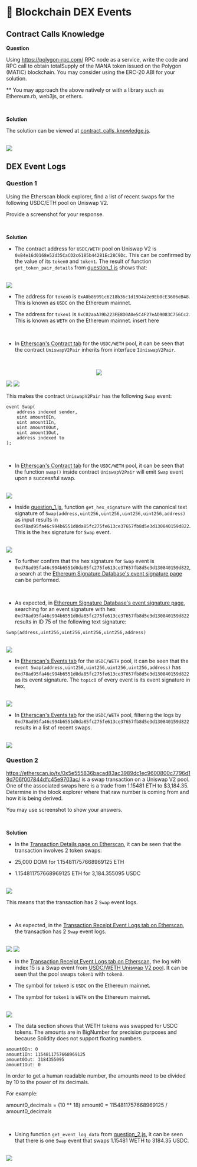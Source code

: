 # 🦎 Blockchain DEX Events

## Contract Calls Knowledge

**Question**

Using https://polygon-rpc.com/ RPC node as a service, write the code and RPC call to obtain totalSupply of the MANA token issued on the Polygon (MATIC) blockchain. You may consider using the ERC-20 ABI for your solution.

\*\* You may approach the above natively or with a library such as Ethereum.rb, web3js, or ethers.

<br/>

**Solution**

The solution can be viewed at [contract_calls_knowledge.js](contract_calls_knowledge/contract_calls_knowledge.js).

<br />

<img src="/contract_calls_knowledge/screenshots/fx_contract_calls_knowledge.png"/>

<br />

## DEX Event Logs

### Question 1

Using the Etherscan block explorer, find a list of recent swaps for the following USDC/ETH pool on Uniswap V2.

Provide a screenshot for your response.

<br />

**Solution**

- The contract address for `USDC/WETH` pool on Uniswap V2 is `0xB4e16d0168e52d35CaCD2c6185b44281Ec28C9Dc`. This can be confirmed by the value of its `token0` and `token1`. The result of function `get_token_pair_details` from [question_1.js](dex_event_logs/question_1/question_1.js) shows that:

<br />

<img src="/dex_event_logs/question_1/screenshots/get_token_pair_details.png"/>

<br />

- The address for `token0` is `0xA0b86991c6218b36c1d19D4a2e9Eb0cE3606eB48`. This is known as `USDC` on the Ethereum mainnet.

- The address for `token1` is `0xC02aaA39b223FE8D0A0e5C4F27eAD9083C756Cc2`. This is known as `WETH` on the Ethereum mainnet.
insert here

<br />

- In [Etherscan's Contract tab](https://etherscan.io/address/0xB4e16d0168e52d35CaCD2c6185b44281Ec28C9Dc#code) for the `USDC/WETH` pool, it can be seen that the contract `UniswapV2Pair` inherits from interface `IUniswapV2Pair`.

<br />

<p align="center">
<img src="/dex_event_logs/question_1/screenshots/contract_inheritance_diagram.png"/>
</p>

<img src="/dex_event_logs/question_1/screenshots/uniswap_v2_pair_contract.png"/>

<img src="/dex_event_logs/question_1/screenshots/swap_event_in_contract.png"/>

<br />

This makes the contract `UniswapV2Pair` has the following `Swap` event:

```
event Swap(
    address indexed sender,
    uint amount0In,
    uint amount1In,
    uint amount0Out,
    uint amount1Out,
    address indexed to
);
```

<br />

- In [Etherscan's Contract tab](https://etherscan.io/address/0xB4e16d0168e52d35CaCD2c6185b44281Ec28C9Dc#code) for the `USDC/WETH` pool, it can be seen that the function `swap()` inside contract `UniswapV2Pair` will emit `Swap` event upon a successful swap.

<br />

<img src="/dex_event_logs/question_1/screenshots/swap_function_in_contract.png"/>

<br />

- Inside [question_1.js](dex_event_logs/question_1/question_1.js), function `get_hex_signature` with the canonical text signature of `Swap(address,uint256,uint256,uint256,uint256,address)` as input results in `0xd78ad95fa46c994b6551d0da85fc275fe613ce37657fb8d5e3d130840159d822`. This is the hex signature for `Swap` event.

<br />

<img src="/dex_event_logs/question_1/screenshots/get_hex_signature.png"/>

<br />

- To further confirm that the hex signature for `Swap` event is `0xd78ad95fa46c994b6551d0da85fc275fe613ce37657fb8d5e3d130840159d822`, a search at the [Ethereum Signature Database's event signature page](https://www.4byte.directory/event-signatures) can be performed.

<br />

- As expected, in [Ethereum Signature Database's event signature page](https://www.4byte.directory/event-signatures/?bytes_signature=0xd78ad95fa46c994b6551d0da85fc275fe613ce37657fb8d5e3d130840159d822), searching for an event signature with hex `0xd78ad95fa46c994b6551d0da85fc275fe613ce37657fb8d5e3d130840159d822` results in ID 75 of the following text signature:

```
Swap(address,uint256,uint256,uint256,uint256,address)
```

<br />

<img src="/dex_event_logs/question_1/screenshots/ethereum_signature_database_result.png"/>

<br />

- In [Etherscan's Events tab](https://etherscan.io/address/0xB4e16d0168e52d35CaCD2c6185b44281Ec28C9Dc#events) for the `USDC/WETH` pool, it can be seen that the `event Swap(address,uint256,uint256,uint256,uint256,address)` has `0xd78ad95fa46c994b6551d0da85fc275fe613ce37657fb8d5e3d130840159d822` as its event signature. The `topic0` of every event is its event signature in hex.

<br />

<img src="/dex_event_logs/question_1/screenshots/event_logs.png"/>

<br />

- In [Etherscan's Events tab](https://etherscan.io/address/0xB4e16d0168e52d35CaCD2c6185b44281Ec28C9Dc#events) for the `USDC/WETH` pool, filtering the logs by `0xd78ad95fa46c994b6551d0da85fc275fe613ce37657fb8d5e3d130840159d822` results in a list of recent swaps.

<br />

<img src="/dex_event_logs/question_1/screenshots/recent_swaps.png"/>

<br />

### Question 2

https://etherscan.io/tx/0x5e555836bacad83ac3989dc1ec9600800c7796d19d706f007844dfc45e9703ac/ is a swap transaction on a Uniswap V2 pool. One of the associated swaps here is a trade from 1.15481 ETH to $3,184.35. Determine in the block explorer where that raw number is coming from and how it is being derived.

You may use screenshot to show your answers.

<br />

**Solution**

- In the [Transaction Details page on Etherscan](https://etherscan.io/tx/0x5e555836bacad83ac3989dc1ec9600800c7796d19d706f007844dfc45e9703ac), it can be seen that the transaction involves 2 token swaps:

- 25,000 DOMI for 1.154811757668969125 ETH
- 1.154811757668969125 ETH for 3,184.355095 USDC

<br />

<img src="/dex_event_logs/question_2/screenshots/tx_details.png"/>

This means that the transaction has 2 `Swap` event logs.

<br />

- As expected, in the [Transaction Receipt Event Logs tab on Etherscan](https://etherscan.io/tx/0x5e555836bacad83ac3989dc1ec9600800c7796d19d706f007844dfc45e9703ac/#eventlog), the transaction has 2 `Swap` event logs.

<br />

<img src="/dex_event_logs/question_2/screenshots/tx_event_logs_first_swap.png"/>

<img src="/dex_event_logs/question_2/screenshots/tx_event_logs_second_swap.png"/>

<br />

- In the [Transaction Receipt Event Logs tab on Etherscan](https://etherscan.io/tx/0x5e555836bacad83ac3989dc1ec9600800c7796d19d706f007844dfc45e9703ac/#eventlog), the log with index 15 is a Swap event from [USDC/WETH Uniswap V2 pool](https://etherscan.io/address/0xb4e16d0168e52d35cacd2c6185b44281ec28c9dc). It can be seen that the pool swaps `token1` with `token0`.

- The symbol for `token0` is `USDC` on the Ethereum mainnet.
- The symbol for `token1` is `WETH` on the Ethereum mainnet.

<br />

<img src="/dex_event_logs/question_2/screenshots/tx_event_logs_second_swap.png"/>

- The data section shows that WETH tokens was swapped for USDC tokens. The amounts are in BigNumber for precision purposes and because Solidity does not support floating numbers.

```
amount0In: 0
amount1In: 1154811757668969125
amount0Out: 3184355095
amount1Out: 0
```

In order to get a human readable number, the amounts need to be divided by 10 to the power of its decimals.

For example:

amount0_decimals = (10 ** 18)
amount0 = 1154811757668969125 / amount0_decimals

<br />

- Using function `get_event_log_data` from [question_2.js](dex_event_logs/question_2/question_2.js), it can be seen that there is one `Swap` event that swaps 1.15481 WETH to 3184.35 USDC.

<br />

<img src="/dex_event_logs/question_2/screenshots/tx_event_logs_second_swap.png"/>

<br />
